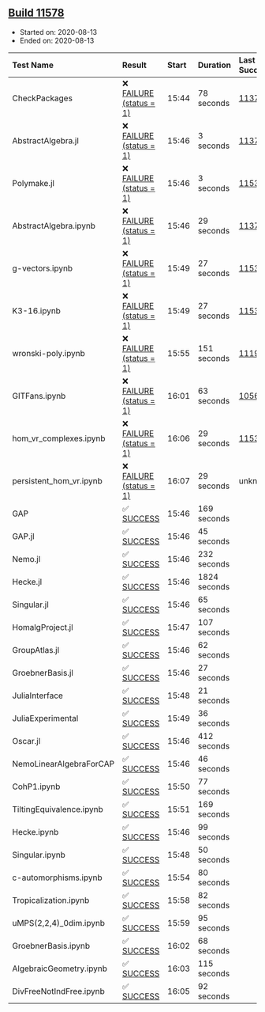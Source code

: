 ## [Build 11578](https://oscarci.mathematik.uni-kl.de/job/oscar/11578/)

* Started on: 2020-08-13
* Ended on: 2020-08-13

| Test Name    | Result | Start | Duration | Last Success | First Failure |
|:-------------|:-------|:------|:---------|:-------------|:--------------|
| CheckPackages | ❌ [FAILURE (status = 1)](https://oscarci.mathematik.uni-kl.de/job/oscar/11578/artifact/logs/build-11578/CheckPackages.log) | 15:44 | 78 seconds | [11376](https://oscarci.mathematik.uni-kl.de/job/oscar/11376/) | [11377](https://oscarci.mathematik.uni-kl.de/job/oscar/11377/) |
| AbstractAlgebra.jl | ❌ [FAILURE (status = 1)](https://oscarci.mathematik.uni-kl.de/job/oscar/11578/artifact/logs/build-11578/AbstractAlgebra.jl.log) | 15:46 | 3 seconds | [11376](https://oscarci.mathematik.uni-kl.de/job/oscar/11376/) | [11377](https://oscarci.mathematik.uni-kl.de/job/oscar/11377/) |
| Polymake.jl | ❌ [FAILURE (status = 1)](https://oscarci.mathematik.uni-kl.de/job/oscar/11578/artifact/logs/build-11578/Polymake.jl.log) | 15:46 | 3 seconds | [11532](https://oscarci.mathematik.uni-kl.de/job/oscar/11532/) | [11533](https://oscarci.mathematik.uni-kl.de/job/oscar/11533/) |
| AbstractAlgebra.ipynb | ❌ [FAILURE (status = 1)](https://oscarci.mathematik.uni-kl.de/job/oscar/11578/artifact/logs/build-11578/AbstractAlgebra.ipynb.log) | 15:46 | 29 seconds | [11376](https://oscarci.mathematik.uni-kl.de/job/oscar/11376/) | [11377](https://oscarci.mathematik.uni-kl.de/job/oscar/11377/) |
| g-vectors.ipynb | ❌ [FAILURE (status = 1)](https://oscarci.mathematik.uni-kl.de/job/oscar/11578/artifact/logs/build-11578/g-vectors.ipynb.log) | 15:49 | 27 seconds | [11532](https://oscarci.mathematik.uni-kl.de/job/oscar/11532/) | [11533](https://oscarci.mathematik.uni-kl.de/job/oscar/11533/) |
| K3-16.ipynb | ❌ [FAILURE (status = 1)](https://oscarci.mathematik.uni-kl.de/job/oscar/11578/artifact/logs/build-11578/K3-16.ipynb.log) | 15:49 | 27 seconds | [11532](https://oscarci.mathematik.uni-kl.de/job/oscar/11532/) | [11533](https://oscarci.mathematik.uni-kl.de/job/oscar/11533/) |
| wronski-poly.ipynb | ❌ [FAILURE (status = 1)](https://oscarci.mathematik.uni-kl.de/job/oscar/11578/artifact/logs/build-11578/wronski-poly.ipynb.log) | 15:55 | 151 seconds | [11192](https://oscarci.mathematik.uni-kl.de/job/oscar/11192/) | [11193](https://oscarci.mathematik.uni-kl.de/job/oscar/11193/) |
| GITFans.ipynb | ❌ [FAILURE (status = 1)](https://oscarci.mathematik.uni-kl.de/job/oscar/11578/artifact/logs/build-11578/GITFans.ipynb.log) | 16:01 | 63 seconds | [10566](https://oscarci.mathematik.uni-kl.de/job/oscar/10566/) | [10567](https://oscarci.mathematik.uni-kl.de/job/oscar/10567/) |
| hom_vr_complexes.ipynb | ❌ [FAILURE (status = 1)](https://oscarci.mathematik.uni-kl.de/job/oscar/11578/artifact/logs/build-11578/hom_vr_complexes.ipynb.log) | 16:06 | 29 seconds | [11532](https://oscarci.mathematik.uni-kl.de/job/oscar/11532/) | [11533](https://oscarci.mathematik.uni-kl.de/job/oscar/11533/) |
| persistent_hom_vr.ipynb | ❌ [FAILURE (status = 1)](https://oscarci.mathematik.uni-kl.de/job/oscar/11578/artifact/logs/build-11578/persistent_hom_vr.ipynb.log) | 16:07 | 29 seconds | unknown | unknown |
| GAP | ✅ [SUCCESS](https://oscarci.mathematik.uni-kl.de/job/oscar/11578/artifact/logs/build-11578/GAP.log) | 15:46 | 169 seconds |  |  |
| GAP.jl | ✅ [SUCCESS](https://oscarci.mathematik.uni-kl.de/job/oscar/11578/artifact/logs/build-11578/GAP.jl.log) | 15:46 | 45 seconds |  |  |
| Nemo.jl | ✅ [SUCCESS](https://oscarci.mathematik.uni-kl.de/job/oscar/11578/artifact/logs/build-11578/Nemo.jl.log) | 15:46 | 232 seconds |  |  |
| Hecke.jl | ✅ [SUCCESS](https://oscarci.mathematik.uni-kl.de/job/oscar/11578/artifact/logs/build-11578/Hecke.jl.log) | 15:46 | 1824 seconds |  |  |
| Singular.jl | ✅ [SUCCESS](https://oscarci.mathematik.uni-kl.de/job/oscar/11578/artifact/logs/build-11578/Singular.jl.log) | 15:46 | 65 seconds |  |  |
| HomalgProject.jl | ✅ [SUCCESS](https://oscarci.mathematik.uni-kl.de/job/oscar/11578/artifact/logs/build-11578/HomalgProject.jl.log) | 15:47 | 107 seconds |  |  |
| GroupAtlas.jl | ✅ [SUCCESS](https://oscarci.mathematik.uni-kl.de/job/oscar/11578/artifact/logs/build-11578/GroupAtlas.jl.log) | 15:46 | 62 seconds |  |  |
| GroebnerBasis.jl | ✅ [SUCCESS](https://oscarci.mathematik.uni-kl.de/job/oscar/11578/artifact/logs/build-11578/GroebnerBasis.jl.log) | 15:46 | 27 seconds |  |  |
| JuliaInterface | ✅ [SUCCESS](https://oscarci.mathematik.uni-kl.de/job/oscar/11578/artifact/logs/build-11578/JuliaInterface.log) | 15:48 | 21 seconds |  |  |
| JuliaExperimental | ✅ [SUCCESS](https://oscarci.mathematik.uni-kl.de/job/oscar/11578/artifact/logs/build-11578/JuliaExperimental.log) | 15:49 | 36 seconds |  |  |
| Oscar.jl | ✅ [SUCCESS](https://oscarci.mathematik.uni-kl.de/job/oscar/11578/artifact/logs/build-11578/Oscar.jl.log) | 15:46 | 412 seconds |  |  |
| NemoLinearAlgebraForCAP | ✅ [SUCCESS](https://oscarci.mathematik.uni-kl.de/job/oscar/11578/artifact/logs/build-11578/NemoLinearAlgebraForCAP.log) | 15:46 | 46 seconds |  |  |
| CohP1.ipynb | ✅ [SUCCESS](https://oscarci.mathematik.uni-kl.de/job/oscar/11578/artifact/logs/build-11578/CohP1.ipynb.log) | 15:50 | 77 seconds |  |  |
| TiltingEquivalence.ipynb | ✅ [SUCCESS](https://oscarci.mathematik.uni-kl.de/job/oscar/11578/artifact/logs/build-11578/TiltingEquivalence.ipynb.log) | 15:51 | 169 seconds |  |  |
| Hecke.ipynb | ✅ [SUCCESS](https://oscarci.mathematik.uni-kl.de/job/oscar/11578/artifact/logs/build-11578/Hecke.ipynb.log) | 15:46 | 99 seconds |  |  |
| Singular.ipynb | ✅ [SUCCESS](https://oscarci.mathematik.uni-kl.de/job/oscar/11578/artifact/logs/build-11578/Singular.ipynb.log) | 15:48 | 50 seconds |  |  |
| c-automorphisms.ipynb | ✅ [SUCCESS](https://oscarci.mathematik.uni-kl.de/job/oscar/11578/artifact/logs/build-11578/c-automorphisms.ipynb.log) | 15:54 | 80 seconds |  |  |
| Tropicalization.ipynb | ✅ [SUCCESS](https://oscarci.mathematik.uni-kl.de/job/oscar/11578/artifact/logs/build-11578/Tropicalization.ipynb.log) | 15:58 | 82 seconds |  |  |
| uMPS(2,2,4)_0dim.ipynb | ✅ [SUCCESS](https://oscarci.mathematik.uni-kl.de/job/oscar/11578/artifact/logs/build-11578/uMPS-2-2-4-_0dim.ipynb.log) | 15:59 | 95 seconds |  |  |
| GroebnerBasis.ipynb | ✅ [SUCCESS](https://oscarci.mathematik.uni-kl.de/job/oscar/11578/artifact/logs/build-11578/GroebnerBasis.ipynb.log) | 16:02 | 68 seconds |  |  |
| AlgebraicGeometry.ipynb | ✅ [SUCCESS](https://oscarci.mathematik.uni-kl.de/job/oscar/11578/artifact/logs/build-11578/AlgebraicGeometry.ipynb.log) | 16:03 | 115 seconds |  |  |
| DivFreeNotIndFree.ipynb | ✅ [SUCCESS](https://oscarci.mathematik.uni-kl.de/job/oscar/11578/artifact/logs/build-11578/DivFreeNotIndFree.ipynb.log) | 16:05 | 92 seconds |  |  |
